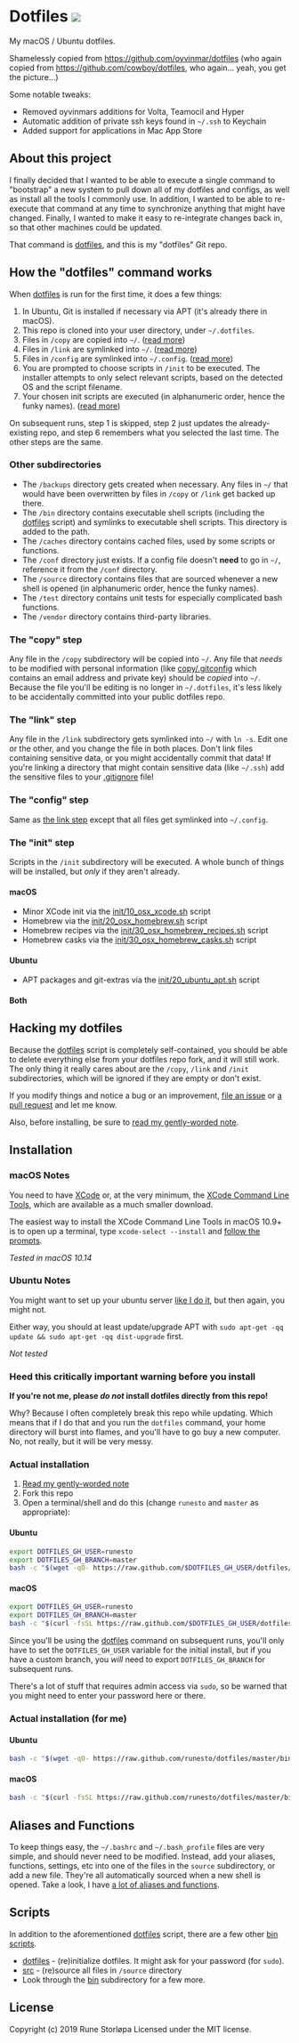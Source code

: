 # Dotfiles ![](https://github.com/runesto/dotfiles/workflows/Test%20dotfiles%20installation%20on%20mac/badge.svg)

My macOS / Ubuntu dotfiles.

Shamelessly copied from https://github.com/oyvinmar/dotfiles (who again copied from https://github.com/cowboy/dotfiles, who again... yeah, you get the picture...)

Some notable tweaks:
 - Removed oyvinmars additions for Volta, Teamocil and Hyper
 - Automatic addition of private ssh keys found in `~/.ssh` to Keychain
 - Added support for applications in Mac App Store

## About this project

I finally decided that I wanted to be able to execute a single command to "bootstrap" a new system to pull down all of my dotfiles and configs, as well as install all the tools I commonly use. In addition, I wanted to be able to re-execute that command at any time to synchronize anything that might have changed. Finally, I wanted to make it easy to re-integrate changes back in, so that other machines could be updated.

That command is [dotfiles][dotfiles], and this is my "dotfiles" Git repo.

[dotfiles]: bin/dotfiles

## How the "dotfiles" command works

When [dotfiles][dotfiles] is run for the first time, it does a few things:

1. In Ubuntu, Git is installed if necessary via APT (it's already there in macOS).
1. This repo is cloned into your user directory, under `~/.dotfiles`.
1. Files in `/copy` are copied into `~/`. ([read more](#the-copy-step))
1. Files in `/link` are symlinked into `~/`. ([read more](#the-link-step))
1. Files in `/config` are symlinked into `~/.config`. ([read more](#the-config-step))
1. You are prompted to choose scripts in `/init` to be executed. The installer attempts to only select relevant scripts, based on the detected OS and the script filename.
1. Your chosen init scripts are executed (in alphanumeric order, hence the funky names). ([read more](#the-init-step))

On subsequent runs, step 1 is skipped, step 2 just updates the already-existing repo, and step 6 remembers what you selected the last time. The other steps are the same.

### Other subdirectories

- The `/backups` directory gets created when necessary. Any files in `~/` that would have been overwritten by files in `/copy` or `/link` get backed up there.
- The `/bin` directory contains executable shell scripts (including the [dotfiles][dotfiles] script) and symlinks to executable shell scripts. This directory is added to the path.
- The `/caches` directory contains cached files, used by some scripts or functions.
- The `/conf` directory just exists. If a config file doesn't **need** to go in `~/`, reference it from the `/conf` directory.
- The `/source` directory contains files that are sourced whenever a new shell is opened (in alphanumeric order, hence the funky names).
- The `/test` directory contains unit tests for especially complicated bash functions.
- The `/vendor` directory contains third-party libraries.

### The "copy" step

Any file in the `/copy` subdirectory will be copied into `~/`. Any file that _needs_ to be modified with personal information (like [copy/.gitconfig](copy/.gitconfig) which contains an email address and private key) should be _copied_ into `~/`. Because the file you'll be editing is no longer in `~/.dotfiles`, it's less likely to be accidentally committed into your public dotfiles repo.

### The "link" step

Any file in the `/link` subdirectory gets symlinked into `~/` with `ln -s`. Edit one or the other, and you change the file in both places. Don't link files containing sensitive data, or you might accidentally commit that data! If you're linking a directory that might contain sensitive data (like `~/.ssh`) add the sensitive files to your [.gitignore](.gitignore) file!

### The "config" step

Same as [the link step](#the-link-step) except that all files get symlinked into `~/.config`.

### The "init" step

Scripts in the `/init` subdirectory will be executed. A whole bunch of things will be installed, but _only_ if they aren't already.

#### macOS

- Minor XCode init via the [init/10_osx_xcode.sh](init/10_osx_xcode.sh) script
- Homebrew via the [init/20_osx_homebrew.sh](init/20_osx_homebrew.sh) script
- Homebrew recipes via the [init/30_osx_homebrew_recipes.sh](init/30_osx_homebrew_recipes.sh) script
- Homebrew casks via the [init/30_osx_homebrew_casks.sh](init/30_osx_homebrew_casks.sh) script

#### Ubuntu

- APT packages and git-extras via the [init/20_ubuntu_apt.sh](init/20_ubuntu_apt.sh) script

#### Both

## Hacking my dotfiles

Because the [dotfiles][dotfiles] script is completely self-contained, you should be able to delete everything else from your dotfiles repo fork, and it will still work. The only thing it really cares about are the `/copy`, `/link` and `/init` subdirectories, which will be ignored if they are empty or don't exist.

If you modify things and notice a bug or an improvement, [file an issue](https://github.com/oyvinmar/dotfiles/issues) or [a pull request](https://github.com/oyvinmar/dotfiles/pulls) and let me know.

Also, before installing, be sure to [read my gently-worded note](#heed-this-critically-important-warning-before-you-install).

## Installation

### macOS Notes

You need to have [XCode](https://developer.apple.com/downloads/index.action?=xcode) or, at the very minimum, the [XCode Command Line Tools](https://developer.apple.com/downloads/index.action?=command%20line%20tools), which are available as a much smaller download.

The easiest way to install the XCode Command Line Tools in macOS 10.9+ is to open up a terminal, type `xcode-select --install` and [follow the prompts](http://osxdaily.com/2014/02/12/install-command-line-tools-mac-os-x/).

_Tested in macOS 10.14_

### Ubuntu Notes

You might want to set up your ubuntu server [like I do it](https://github.com/cowboy/dotfiles/wiki/ubuntu-setup), but then again, you might not.

Either way, you should at least update/upgrade APT with `sudo apt-get -qq update && sudo apt-get -qq dist-upgrade` first.

_Not tested_

### Heed this critically important warning before you install

**If you're not me, please _do not_ install dotfiles directly from this repo!**

Why? Because I often completely break this repo while updating. Which means that if I do that and you run the `dotfiles` command, your home directory will burst into flames, and you'll have to go buy a new computer. No, not really, but it will be very messy.

### Actual installation

1. [Read my gently-worded note](#heed-this-critically-important-warning-before-you-install)
1. Fork this repo
1. Open a terminal/shell and do this (change `runesto` and `master` as appropriate):

#### Ubuntu

```sh
export DOTFILES_GH_USER=runesto
export DOTFILES_GH_BRANCH=master
bash -c "$(wget -qO- https://raw.github.com/$DOTFILES_GH_USER/dotfiles/$DOTFILES_GH_BRANCH/bin/dotfiles)" && source ~/.bashrc
```

#### macOS

```sh
export DOTFILES_GH_USER=runesto
export DOTFILES_GH_BRANCH=master
bash -c "$(curl -fsSL https://raw.github.com/$DOTFILES_GH_USER/dotfiles/$DOTFILES_GH_BRANCH/bin/dotfiles)" && source ~/.bashrc
```

Since you'll be using the [dotfiles][dotfiles] command on subsequent runs, you'll only have to set the `DOTFILES_GH_USER` variable for the initial install, but if you have a custom branch, you _will_ need to export `DOTFILES_GH_BRANCH` for subsequent runs.

There's a lot of stuff that requires admin access via `sudo`, so be warned that you might need to enter your password here or there.

### Actual installation (for me)

#### Ubuntu

```sh
bash -c "$(wget -qO- https://raw.github.com/runesto/dotfiles/master/bin/dotfiles)" && source ~/.bashrc
```

#### macOS

```sh
bash -c "$(curl -fsSL https://raw.github.com/runesto/dotfiles/master/bin/dotfiles)" && source ~/.bashrc
```

## Aliases and Functions

To keep things easy, the `~/.bashrc` and `~/.bash_profile` files are very simple, and should never need to be modified. Instead, add your aliases, functions, settings, etc into one of the files in the `source` subdirectory, or add a new file. They're all automatically sourced when a new shell is opened. Take a look, I have [a lot of aliases and functions](source).

## Scripts

In addition to the aforementioned [dotfiles][dotfiles] script, there are a few other [bin scripts](bin).

- [dotfiles][dotfiles] - (re)initialize dotfiles. It might ask for your password (for `sudo`).
- [src](link/.bashrc#L8-18) - (re)source all files in `/source` directory
- Look through the [bin](bin) subdirectory for a few more.

## License

Copyright (c) 2019 Rune Storløpa
Licensed under the MIT license.
